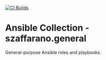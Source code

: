 [![CI Builds](https://github.com/szaffarano/szaffarano.general/actions/workflows/ci.yml/badge.svg?branch=main)](https://github.com/szaffarano/szaffarano.general/actions/workflows/ci.yml)

# Ansible Collection - szaffarano.general

General-purpose Ansible roles and playbooks.
